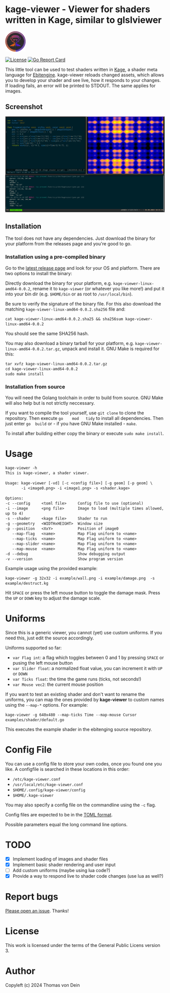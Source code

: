# kage-viewer - Viewer for shaders written in Kage, similar to glslviewer

![Logo](https://github.com/TLINDEN/kageviewer/blob/main/.github/assets/logo.png)

[![License](https://img.shields.io/badge/license-GPL-blue.svg)](https://github.com/tlinden/kage-viewer/blob/master/LICENSE)
[![Go Report Card](https://goreportcard.com/badge/github.com/tlinden/kage-viewer)](https://goreportcard.com/report/github.com/tlinden/kage-viewer) 

This   little  tool   can  be   used  to   test  shaders   written  in
[Kage](https://ebitengine.org/en/documents/shader.html), a shader meta
language for
[Ebitengine](https://github.com/hajimehoshi/ebiten). kage-viewer
reloads changed assets, which allows you to develop your shader and
see live, how it responds to your changes. If loading fails, an error
will be printed to STDOUT. The same applies for images.

## Screenshot

![Screenshot](https://github.com/TLINDEN/kageviewer/blob/main/.github/assets/screenshot.png)

## Installation

The tool does not have any dependencies.  Just download the binary for
your platform from the releases page and you're good to go.

### Installation using a pre-compiled binary

Go to the [latest release page](https://github.com/TLINDEN/kage-viewer/releases/latest)
and look for your OS and platform. There are two options to install the binary:

Directly     download     the     binary    for     your     platform,
e.g. `kage-viewer-linux-amd64-0.0.2`, rename it to `kage-viewer` (or whatever
you like more!)  and put it into  your bin dir (e.g. `$HOME/bin` or as
root to `/usr/local/bin`).

Be sure  to verify  the signature  of the binary  file. For  this also
download the matching `kage-viewer-linux-amd64-0.0.2.sha256` file and:

```shell
cat kage-viewer-linux-amd64-0.0.2.sha25 && sha256sum kage-viewer-linux-amd64-0.0.2
```
You should see the same SHA256 hash.

You  may  also download  a  binary  tarball  for your  platform,  e.g.
`kage-viewer-linux-amd64-0.0.2.tar.gz`,  unpack and  install it.  GNU Make  is
required for this:
   
```shell
tar xvfz kage-viewer-linux-amd64-0.0.2.tar.gz
cd kage-viewer-linux-amd64-0.0.2
sudo make install
```

### Installation from source

You will need the Golang toolchain  in order to build from source. GNU
Make will also help but is not strictly neccessary.

If you want to compile the tool yourself, use `git clone` to clone the
repository.   Then   execute   `go    mod   tidy`   to   install   all
dependencies. Then  just enter `go  build` or -  if you have  GNU Make
installed - `make`.

To install after building either copy the binary or execute `sudo make
install`. 

# Usage

```shell
kage-viewer -h
This is kage-viewer, a shader viewer.

Usage: kage-viewer [-vd] [-c <config file>] [-g geom] [-p geom] \
       -i <image0.png> -i <image1.png> -s <shader.kage>

Options:
-c --config     <toml file>     Config file to use (optional)
-i --image      <png file>      Image to load (multiple times allowed, up to 4)
-s --shader     <kage file>     Shader to run
-g --geometry   <WIDTHxHEIGHT>  Window size
-p --position   <XxY>           Position of image0
   --map-flag   <name>          Map Flag uniform to <name>
   --map-ticks  <name>          Map Flag uniform to <name>
   --map-slider <name>          Map Flag uniform to <name>
   --map-mouse  <name>          Map Flag uniform to <name>
-d --debug                      Show debugging output
-v --version                    Show program version
```

Example usage using the provided example:

```shell
kage-viewer -g 32x32 -i example/wall.png -i example/damage.png  -s example/destruct.kg
```

Hit `SPACE` or press the left mouse button to toggle the damage
mask. Press the `UP` or `DOWN` key to adjust the damage scale.

# Uniforms

Since this is a generic viewer, you cannot (yet) use custom
uniforms. If you need this, just edit the source accordingly.

Uniforms supported so far:

- `var Flag int`: a flag which toggles between 0 and 1 by pressing
  `SPACE` or pusing the left mouse button
- `var Slider float`: a normalized float value, you can increment it
  with `UP` or `DOWN`
- `var Ticks float`: the time the game runs (ticks, not seconds!)
- `var Mouse vec2`: the current mouse position

If you want to test an existing shader and don't want to rename the
uniforms, you can map the ones provided by **kage-viewer** to custom
names using the `--map-*` options. For example:

```shell
kage-viewer -g 640x480 --map-ticks Time --map-mouse Cursor examples/shader/default.go
```

This executes the example shader in the ebitenging source repository.

# Config File

You can use a config file to store your own codes, once you found one
you like. A configfile is searched in these locations in this order:

* `/etc/kage-viewer.conf`
* `/usr/local/etc/kage-viewer.conf`
* `$HOME/.config/kage-viewer/config`
* `$HOME/.kage-viewer`

You may also specify a config file on the commandline using the `-c`
flag.

Config files are expected to be in the [TOML format](https://toml.io/en/).

Possible parameters equal the long command line options.

# TODO

- [X] Implement loading of images and shader files
- [X] Implement basic shader rendering and user input
- [ ] Add custom uniforms (maybe using lua code?)
- [x] Provide a way to respond live to shader code changes (use lua as
  well?)

# Report bugs

[Please open an issue](https://github.com/TLINDEN/kage-viewer/issues). Thanks!

# License

This work is licensed under the terms of the General Public Licens
version 3.

# Author

Copyleft (c) 2024 Thomas von Dein
